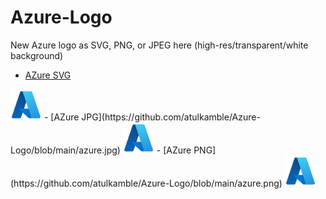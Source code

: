 # Azure-Logo
New Azure logo as SVG, PNG, or JPEG here (high-res/transparent/white background)
- [AZure SVG](https://github.com/atulkamble/Azure-Logo/blob/main/azure-transparent.svg)
<img src="https://github.com/atulkamble/atulkamble/blob/main/Logo/azure.png" alt="Azure" width="50" height="50"/>
- [AZure JPG](https://github.com/atulkamble/Azure-Logo/blob/main/azure.jpg)
<img src="https://github.com/atulkamble/atulkamble/blob/main/Logo/azure.png" alt="Azure" width="50" height="50"/>
- [AZure PNG](https://github.com/atulkamble/Azure-Logo/blob/main/azure.png)
<img src="https://github.com/atulkamble/atulkamble/blob/main/Logo/azure.png" alt="Azure" width="50" height="50"/>
